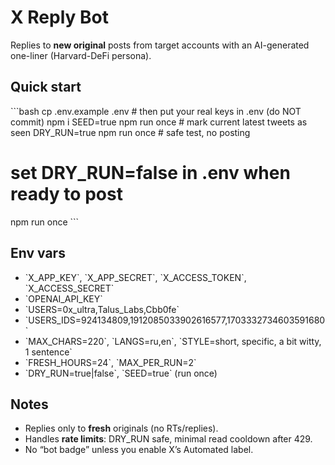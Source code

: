 # X Reply Bot

Replies to **new original** posts from target accounts with an AI-generated one-liner (Harvard-DeFi persona).

## Quick start
\`\`\`bash
cp .env.example .env   # then put your real keys in .env (do NOT commit)
npm i
SEED=true npm run once      # mark current latest tweets as seen
DRY_RUN=true npm run once   # safe test, no posting
# set DRY_RUN=false in .env when ready to post
npm run once
\`\`\`

## Env vars
- \`X_APP_KEY\`, \`X_APP_SECRET\`, \`X_ACCESS_TOKEN\`, \`X_ACCESS_SECRET\`
- \`OPENAI_API_KEY\`
- \`USERS=0x_ultra,Talus_Labs,Cbb0fe\`
- \`USERS_IDS=924134809,1912085033902616577,1703332734603591680\`
- \`MAX_CHARS=220\`, \`LANGS=ru,en\`, \`STYLE=short, specific, a bit witty, 1 sentence\`
- \`FRESH_HOURS=24\`, \`MAX_PER_RUN=2\`
- \`DRY_RUN=true|false\`, \`SEED=true\` (run once)

## Notes
- Replies only to **fresh** originals (no RTs/replies).
- Handles **rate limits**: DRY_RUN safe, minimal read cooldown after 429.
- No “bot badge” unless you enable X’s Automated label.
